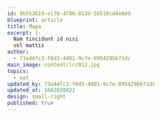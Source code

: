 ```yaml
---
id: 0b553619-e170-4f80-813d-5b510cd4e6e9
blueprint: article
title: Mapa
excerpt: |-
  Nam tincidunt id nisi
  vel mattis
author:
  - 73a44fc3-f8d3-4d01-9c7e-095429bb71dc
main_image: content/lr/012.jpg
topics:
  - eat
updated_by: 73a44fc3-f8d3-4d01-9c7e-095429bb71dc
updated_at: 1662030421
design: small-right
published: true
---
```

